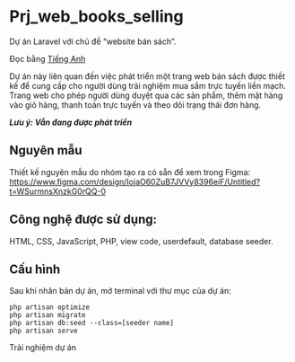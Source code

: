 # Prj_web_books_selling

Dự án Laravel với chủ đề “website bán sách”.

Đọc bằng [Tiếng Anh](README.md)

Dự án này liên quan đến việc phát triển một trang web bán sách được thiết kế để cung cấp cho người dùng trải nghiệm mua sắm trực tuyến liền mạch. Trang web cho phép người dùng duyệt qua các sản phẩm, thêm mặt hàng vào giỏ hàng, thanh toán trực tuyến và theo dõi trạng thái đơn hàng.

**_Lưu ý: Vẫn đang được phát triển_**

## Nguyên mẫu

Thiết kế nguyên mẫu do nhóm tạo ra có sẵn để xem trong Figma: https://www.figma.com/design/IojaO60ZuB7JVVy8396eiF/Untitled?t=WSurmnsXnzkG0rQQ-0

## Công nghệ được sử dụng:

HTML, CSS, JavaScript, PHP, view code, userdefault, database seeder.

## Cấu hình

Sau khi nhân bản dự án, mở terminal với thư mục của dự án:

```
php artisan optimize
php artisan migrate
php artisan db:seed --class=[seeder name]
php artisan serve
```

Trải nghiệm dự án

